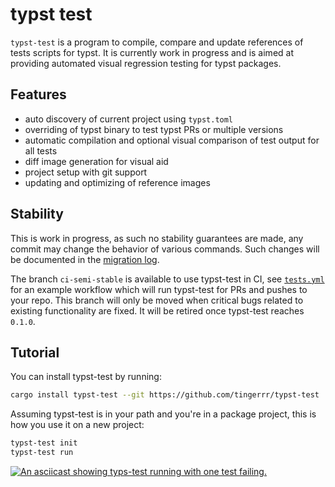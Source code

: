 # typst test
`typst-test` is a program to compile, compare and update references of tests scripts for typst.
It is currently work in progress and is aimed at providing automated visual regression testing for
typst packages.

## Features
- auto discovery of current project using `typst.toml`
- overriding of typst binary to test typst PRs or multiple versions
- automatic compilation and optional visual comparison of test output for all tests
- diff image generation for visual aid
- project setup with git support
- updating and optimizing of reference images

## Stability
This is work in progress, as such no stability guarantees are made, any commit may change the
behavior of various commands. Such changes will be documented in the [migration log][migrating].

The branch `ci-semi-stable` is available to use typst-test in CI, see [`tests.yml`][ci-workflow] for
an example workflow which will run typst-test for PRs and pushes to your repo. This branch will only
be moved when critical bugs related to existing functionality are fixed. It will be retired once
typst-test reaches `0.1.0`.

## Tutorial
You can install typst-test by running:
```bash
cargo install typst-test --git https://github.com/tingerrr/typst-test
```

Assuming typst-test is in your path and you're in a package project, this is how you use it on a
new project:
```bash
typst-test init
typst-test run
```

[![An asciicast showing typs-test running with one test failing.][demo-thumb]][demo]

[ci-workflow]: assets/workflows/tests.yml

[migrating]: migrating.md
[demo-thumb]: https://asciinema.org/a/tbjXoYpZ0UPSiFxtO2vOaAW8v.svg
[demo]: https://asciinema.org/a/tbjXoYpZ0UPSiFxtO2vOaAW8v
